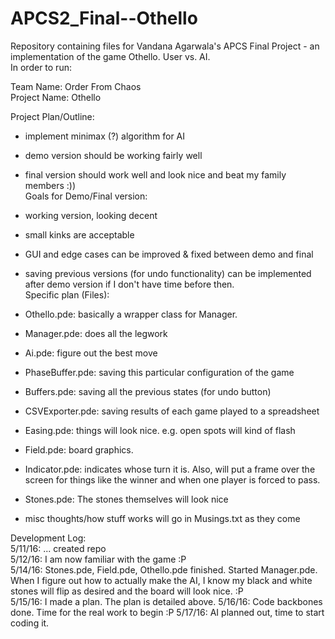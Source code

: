 # APCS2_Final--Othello

Repository containing files for Vandana Agarwala's APCS Final Project - an implementation of the game Othello.  User vs. AI.  
In order to run:   

Team Name: Order From Chaos  
Project Name: Othello  

Project Plan/Outline:  
- implement minimax (?) algorithm for AI
- demo version should be working fairly well
- final version should work well and look nice and beat my family members :))  
Goals for Demo/Final version:
- working version, looking decent
- small kinks are acceptable
- GUI and edge cases can be improved & fixed between demo and final
- saving previous versions (for undo functionality)  can be implemented after demo version if I don't have time before then.  
Specific plan (Files):
- Othello.pde: basically a wrapper class for Manager.
- Manager.pde: does all the legwork
- Ai.pde: figure out the best move
- PhaseBuffer.pde: saving this particular configuration of the game
- Buffers.pde: saving all the previous states (for undo button)
- CSVExporter.pde: saving results of each game played to a spreadsheet
- Easing.pde: things will look nice.  e.g. open spots will kind of flash
- Field.pde: board graphics.
- Indicator.pde: indicates whose turn it is.  Also, will put a frame over the screen for things like the winner and when one player is forced to pass.
- Stones.pde: The stones themselves will look nice

- misc thoughts/how stuff works will go in Musings.txt as they come

Development Log:  
5/11/16: ... created repo  
5/12/16: I am now familiar with the game :P  
5/14/16: Stones.pde, Field.pde, Othello.pde finished.  Started Manager.pde.  When I figure out how to actually make the AI, I know my black and white stones will flip as desired and the board will look nice. :P  
5/15/16: I made a plan.  The plan is detailed above.
5/16/16: Code backbones done.  Time for the real work to begin :P
5/17/16: AI planned out, time to start coding it.
